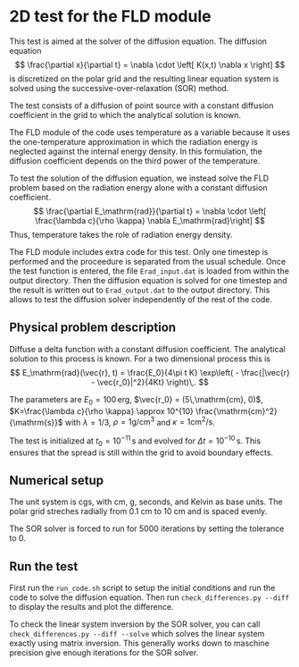 # 2D test for the FLD module

This test is aimed at the solver of the diffusion equation.
The diffusion equation
$$
\frac{\partial x}{\partial t} = \nabla \cdot \left[ K(x,t) \nabla x \right]
$$
is discretized on the polar grid and the resulting linear equation system is solved using the successive-over-relaxation (SOR) method.

The test consists of a diffusion of point source with a constant diffusion coefficient in the grid to which the analytical solution is known.

The FLD module of the code uses temperature as a variable because it uses the one-temperature approximation in which the radiation energy is neglected against the internal energy density.
In this formulation, the diffusion coefficient depends on the third power of the temperature.

To test the solution of the diffusion equation, we instead solve the FLD problem based on the radiation energy alone with a constant diffusion coefficient.
$$
\frac{\partial E_\mathrm{rad}}{\partial t} = \nabla \cdot \left[ \frac{\lambda c}{\rho \kappa} \nabla E_\mathrm{rad}\right]
$$
Thus, temperature takes the role of radiation energy density.

The FLD module includes extra code for this test.
Only one timestep is performed and the proceedure is separated from the usual schedule.
Once the test function is entered, the file `Erad_input.dat` is loaded from within the output directory.
Then the diffusion equation is solved for one timestep and the result is written out to `Erad_output.dat` to the output directory.
This allows to test the diffusion solver independently of the rest of the code.

## Physical problem description

Diffuse a delta function with a constant diffusion coefficient.
The analytical solution to this process is known.
For a two dimensional process this is
$$
E_\mathrm{rad}(\vec{r}, t) = \frac{E_0}{4\pi t K} \exp\left( - \frac{|\vec{r} - \vec{r_0}|^2}{4Kt} \right)\,.
$$

The parameters are $E_0 = 100\,\mathrm{erg}$, $\vec{r_0} = (5\,\mathrm{cm}, 0)$, $K=\frac{\lambda c}{\rho \kappa} \approx 10^{10} \frac{\mathrm{cm}^2}{\mathrm{s}}$ with $\lambda = 1/3$, $\rho = 1 \mathrm{g}/\mathrm{cm}^3$ and $\kappa = 1 \mathrm{cm}^2/\mathrm{s}$.

The test is initialized at $t_0 = 10^{-11}\,\mathrm{s}$ and evolved for $\Delta t = 10^{-10}\,\mathrm{s}$.
This ensures that the spread is still within the grid to avoid boundary effects.

## Numerical setup

The unit system is cgs, with cm, g, seconds, and Kelvin as base units.
The polar grid streches radially from 0.1 cm to 10 cm and is spaced evenly.

The SOR solver is forced to run for 5000 iterations by setting the tolerance to 0.

## Run the test

First run the `run_code.sh` script to setup the initial conditions and run the code to solve the diffusion equation.
Then run `check_differences.py --diff` to display the results and plot the difference.

To check the linear system inversion by the SOR solver, you can call `check_differences.py --diff --solve` which solves the linear system exactly using matrix inversion.
This generally works down to maschine precision give enough iterations for the SOR solver.